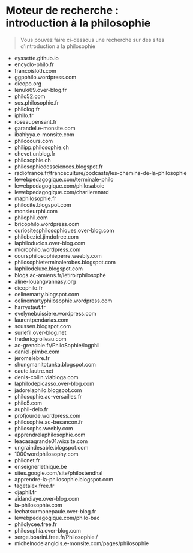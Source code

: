 # Moteur de recherche : <br>introduction à la philosophie

> Vous pouvez faire ci-dessous une recherche sur des sites d'introduction à la philosophie

- eyssette.github.io
- encyclo-philo.fr
- francoisloth.com
- ggpphilo.wordpress.com
- dicopo.org
- lenuki69.over-blog.fr
- philo52.com
- sos.philosophie.fr
- philolog.fr
- iphilo.fr
- roseaupensant.fr
- garandel.e-monsite.com
- ibahiyya.e-monsite.com
- philocours.com
- philipp.philosophie.ch
- chevet.unblog.fr
- philosophie.ch
- philosophiedessciences.blogspot.fr
- radiofrance.fr/franceculture/podcasts/les-chemins-de-la-philosophie
- lewebpedagogique.com/terminale-philo
- lewebpedagogique.com/philosaboie
- lewebpedagogique.com/charlierenard
- maphilosophie.fr
- philocite.blogspot.com
- monsieurphi.com
- philophil.com
- bricophilo.wordpress.com
- curiositesphilosophiques.over-blog.com
- philobeziel.jimdofree.com
- laphiloduclos.over-blog.com
- microphilo.wordpress.com
- coursphilosophieperre.weebly.com
- philosophieterminalerobes.blogspot.com
- laphilodeluxe.blogspot.com
- blogs.ac-amiens.fr/letiroirphilosophe
- aline-louangvannasy.org
- dicophilo.fr
- celinemarty.blogspot.com
- celinemartyphilosophie.wordpress.com
- harrystaut.fr
- evelynebuissiere.wordpress.com
- laurentpendarias.com
- soussen.blogspot.com
- surlefil.over-blog.net
- fredericgrolleau.com
- ac-grenoble.fr/PhiloSophie/logphil
- daniel-pimbe.com
- jeromelebre.fr
- shungmanitotunka.blogspot.com
- caute.lautre.net
- denis-collin.viabloga.com
- laphilodepicasso.over-blog.com
- jadorelaphilo.blogspot.com
- philosophie.ac-versailles.fr
- philo5.com
- auphil-delo.fr
- profjourde.wordpress.com
- philosophie.ac-besancon.fr
- philosophs.weebly.com
- apprendrelaphilosophie.com
- leacasagrande01.wixsite.com
- ungraindesable.blogspot.com
- 1000wordphilosophy.com
- philonet.fr
- enseignerlethique.be
- sites.google.com/site/philostendhal
- apprendre-la-philosophie.blogspot.com
- tagetalex.free.fr
- djaphil.fr
- aidandiaye.over-blog.com
- la-philosophie.com
- lechatsurmonepaule.over-blog.fr
- lewebpedagogique.com/philo-bac
- philolycee.free.fr
- philosophia.over-blog.com
- serge.boarini.free.fr/Philosophie./
- michelnodelanglois.e-monsite.com/pages/philosophie